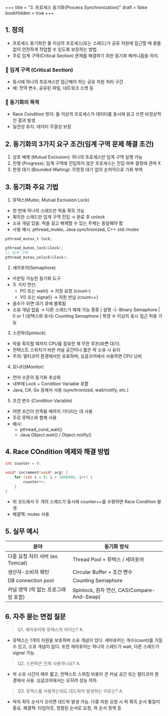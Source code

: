 +++
title = "3. 프로세스 동기화(Process Synchronization)"
draft = false
bookHidden = true
+++
## 1. 정의
- 프로세스 동기화란 둘 이상의 프로세스(또는 스레드)가 공유 자원에 접근할 때 충돌 없이 안전하게 작업할 수 있도록 보장하는 방법.
- 주로 임계 구역(Critical Section) 문제를 해결하기 위한 동기화 메커니즘을 의미.

### 🔹 임계 구역 (Critical Section)
- 동시에 하나의 프로세스만 접근해야 하는 공유 자원 처리 구간.
- 예: 전역 변수, 공유된 파일, 네트워크 소켓 등

### 🔹 동기화의 목적
- Race Condition 방지: 둘 이상의 프로세스가 데이터를 동시에 읽고 쓰면 비정상적인 결과 발생
- 일관성 유지: 데이터 무결성 보장

## 2. 동기화의 3가지 요구 조건(임계 구역 문제 해결 조건)
1. 상호 배제 (Mutual Exclusion): 하나의 프로세스만 임계 구역 실행 가능
2. 진행 (Progress): 임계 구역에 진입하지 않은 프로세스는 진입 여부 결정에 관여 X
3. 한정 대기 (Bounded Waiting): 무한정 대기 없이 순차적으로 기회 부여

## 3. 동기화 주요 기법
1. 뮤텍스(Mutex, Mutual Exclusion Lock)
- 한 번에 하나의 스레드만 락을 획득 가능
- 획득한 스레드만 임계 구역 진입 → 완료 후 unlock
- 소유 개념 있음: 락을 걸고 해제할 수 있는 주체는 동일해야 함
- 사용 예시: pthread_mutex, Java synchronized, C++ std::mutex
```c
pthread_mutex_t lock;

pthread_mutex_lock(&lock);
// 임계 구역
pthread_mutex_unlock(&lock);
```

2. 세마포어(Semaphore)
- 카운팅 가능한 동기화 도구
- 두 가지 연산:
    - P() 또는 wait() → 자원 요청 (count–)
	- V() 또는 signal() → 자원 반납 (count++)
- 음수가 되면 대기 큐에 블록됨
- 소유 개념 없음 → 다른 스레드가 해제 가능
종류 | 설명
-|-
Binary Semaphore | 0 or 1 (뮤텍스와 유사)
Counting Semaphore | 특정 수 이상의 동시 접근 허용 가능

3. 스핀락(Spinlock)
- 락을 획득할 때까지 CPU를 점유한 채 무한 루프(바쁜 대기).
- 컨텍스트 스위치가 비싼 커널 공간이나 짧은 락 소유 시 유리
- 주의: 멀티코어 환경에서만 유효하며, 싱글코어에서 사용하면 CPU 낭비

4. 모니터(Monitor)
- 언어 수준의 동기화 추상화
- 내부에 Lock + Condition Variable 포함
- Java, C#, Go 등에서 사용 (synchronized, wait/notify, etc.)

5. 조건 변수 (Condition Variable)
- 어떤 조건이 만족될 때까지 기다리는 데 사용
- 주로 뮤텍스와 함께 사용
- 예시:
    - pthread_cond_wait()
	- Java Object.wait() / Object.notify()

## 4. Race COndition 예제와 해결 방법
```c
int counter = 0;

void* increment(void* arg) {
    for (int i = 0; i < 1000000; i++) {
        counter++;
    }
}
```
- 위 코드에서 두 개의 스레드가 동시에 counter++를 수행하면 Race Condition 발생
- 해결책: mutex 사용

## 5. 실무 예시
분야 | 동기화 방식
-|-
다중 요청 처리 서버 (ex. Tomcat) | Thread Pool + 뮤텍스 / 세마포어
생산자-소비자 패턴 | Circular Buffer + 조건 변수
DB connection pool | Counting Semaphore
커널 영역 (락 없는 프로그래밍 포함) | Spinlock, 원자 연산, CAS(Compare-And-Swap)

## 6. 자주 묻는 면접 질문
> Q1. 세마포어와 뮤텍스의 차이는?
A.
- 뮤텍스는 1개의 자원을 보호하며 소유 개념이 있다. 세마포어는 개수(count)를 가질 수 있고, 소유 개념이 없다. 또한 세마포어는 하나의 스레드가 wait, 다른 스레드가 signal 가능.

> Q2. 스핀락은 언제 사용하나요?
A.
- 락 소유 시간이 매우 짧고, 컨텍스트 스위칭 비용이 큰 커널 공간 또는 멀티코어 환경에서 사용. 싱글코어에서는 오히려 성능 저하.

> Q3. 뮤텍스를 사용하는데도 데드락이 발생하는 이유는?
A.
- 락의 획득 순서가 꼬이면 데드락 발생 가능. 다중 자원 요청 시 락 획득 순서 통일이 중요. 해결책: 타임아웃, 정렬된 순서로 요청, 락 순서 정책 등